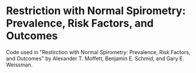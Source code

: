 # Restriction with Normal Spirometry: Prevalence, Risk Factors, and Outcomes
Code used in "Restirction with Normal Spirometry: Prevalence, Risk Factors, and Outcomes" by Alexander T. Moffett, Benjamin E. Schmid, and Gary E. Weissman.
